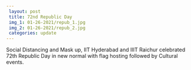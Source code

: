 ```yaml
---
 layout: post	
 title: 72nd Republic Day
 img_1: 01-26-2021/repub_1.jpg
 img_2: 01-26-2021/repub_2.jpg
 categories: update
---
```


Social Distancing and Mask up, IIT Hyderabad and IIIT Raichur celebrated 72th Republic Day in new normal with flag hosting followed by Cultural events.
